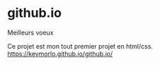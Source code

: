 # github.io
Meilleurs voeux


Ce projet est mon tout premier projet en html/css.
https://kevmorlo.github.io/github.io/
